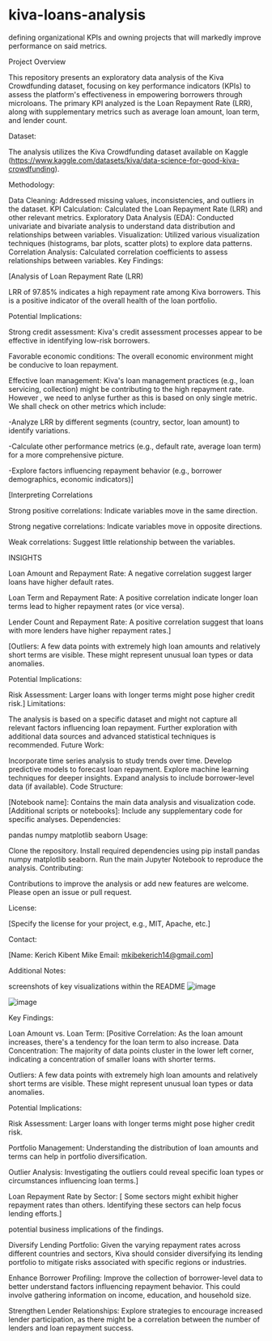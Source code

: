 # kiva-loans-analysis
defining organizational KPIs and owning projects that will markedly improve performance on said metrics.


Project Overview

This repository presents an exploratory data analysis of the Kiva Crowdfunding dataset, focusing on key performance indicators (KPIs) to assess the platform's effectiveness in empowering borrowers through microloans. The primary KPI analyzed is the Loan Repayment Rate (LRR), along with supplementary metrics such as average loan amount, loan term, and lender count.

Dataset:

The analysis utilizes the Kiva Crowdfunding dataset available on Kaggle (https://www.kaggle.com/datasets/kiva/data-science-for-good-kiva-crowdfunding).   

Methodology:

Data Cleaning: Addressed missing values, inconsistencies, and outliers in the dataset.
KPI Calculation: Calculated the Loan Repayment Rate (LRR) and other relevant metrics.
Exploratory Data Analysis (EDA): Conducted univariate and bivariate analysis to understand data distribution and relationships between variables.
Visualization: Utilized various visualization techniques (histograms, bar plots, scatter plots) to explore data patterns.
Correlation Analysis: Calculated correlation coefficients to assess relationships between variables.
Key Findings:

[Analysis of Loan Repayment Rate (LRR)

LRR of 97.85% indicates a high repayment rate among Kiva borrowers. This is a positive indicator of the overall health of the loan portfolio.

Potential Implications:

Strong credit assessment: Kiva's credit assessment processes appear to be effective in identifying low-risk borrowers.

Favorable economic conditions: The overall economic environment might be conducive to loan repayment.

Effective loan management: Kiva's loan management practices (e.g., loan servicing, collection) might be contributing to the high repayment rate. However , we need to anlyse further as this is based on only single metric. We shall check on other metrics which include:

-Analyze LRR by different segments (country, sector, loan amount) to identify variations.

-Calculate other performance metrics (e.g., default rate, average loan term) for a more comprehensive picture.

-Explore factors influencing repayment behavior (e.g., borrower demographics, economic indicators)]

[Interpreting Correlations

Strong positive correlations: Indicate variables move in the same direction.

Strong negative correlations: Indicate variables move in opposite directions.

Weak correlations: Suggest little relationship between the variables.

INSIGHTS

Loan Amount and Repayment Rate: A negative correlation suggest larger loans have higher default rates.

Loan Term and Repayment Rate: A positive correlation indicate longer loan terms lead to higher repayment rates (or vice versa).

Lender Count and Repayment Rate: A positive correlation suggest that loans with more lenders have higher repayment rates.]

[Outliers: A few data points with extremely high loan amounts and relatively short terms are visible. These might represent unusual loan types or data anomalies.

Potential Implications:

Risk Assessment: Larger loans with longer terms might pose higher credit risk.]
Limitations:

The analysis is based on a specific dataset and might not capture all relevant factors influencing loan repayment.
Further exploration with additional data sources and advanced statistical techniques is recommended.
Future Work:

Incorporate time series analysis to study trends over time.
Develop predictive models to forecast loan repayment.
Explore machine learning techniques for deeper insights.
Expand analysis to include borrower-level data (if available).
Code Structure:

[Notebook name]: Contains the main data analysis and visualization code.
[Additional scripts or notebooks]: Include any supplementary code for specific analyses.
Dependencies:

pandas
numpy
matplotlib
seaborn
Usage:

Clone the repository.
Install required dependencies using pip install pandas numpy matplotlib seaborn.
Run the main Jupyter Notebook to reproduce the analysis.
Contributing:

Contributions to improve the analysis or add new features are welcome. Please open an issue or pull request.

License:

[Specify the license for your project, e.g., MIT, Apache, etc.]

Contact:

[Name: Kerich Kibent Mike
Email: mkibekerich14@gmail.com]

Additional Notes:

screenshots of key visualizations within the README 
![image](https://github.com/user-attachments/assets/c9272db4-2993-4d6f-8689-0042c3d83500)


![image](https://github.com/user-attachments/assets/9d958f17-4785-4b92-be44-b3992cdd31c3)



Key Findings:

Loan Amount vs. Loan Term: [Positive Correlation: As the loan amount increases, there's a tendency for the loan term to also increase. Data Concentration: The majority of data points cluster in the lower left corner, indicating a concentration of smaller loans with shorter terms.

Outliers: A few data points with extremely high loan amounts and relatively short terms are visible. These might represent unusual loan types or data anomalies.

Potential Implications:

Risk Assessment: Larger loans with longer terms might pose higher credit risk.

Portfolio Management: Understanding the distribution of loan amounts and terms can help in portfolio diversification.

Outlier Analysis: Investigating the outliers could reveal specific loan types or circumstances influencing loan terms.]

Loan Repayment Rate by Sector: [ Some sectors might exhibit higher repayment rates than others. Identifying these sectors can help focus lending efforts.]

 potential business implications of the findings.
 
 Diversify Lending Portfolio: Given the varying repayment rates across different countries and sectors, Kiva should consider diversifying its lending portfolio to mitigate risks associated with specific regions or industries.

Enhance Borrower Profiling: Improve the collection of borrower-level data to better understand factors influencing repayment behavior. This could involve gathering information on income, education, and household size.

Strengthen Lender Relationships: Explore strategies to encourage increased lender participation, as there might be a correlation between the number of lenders and loan repayment success.
